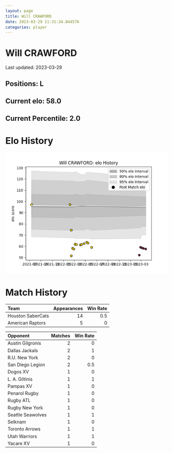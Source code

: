 ```yaml
---  
layout: page  
title: Will CRAWFORD  
date: 2023-03-29 11:31:34.844576  
categories: player  
---
```

# Will CRAWFORD


Last updated: 2023-03-29
## Positions: L

## Current elo: 58.0

## Current Percentile: 2.0

# Elo History


![elo history](history_WillCRAWFORD.png)
# Match History


| Team              |   Appearances |   Win Rate |
|:------------------|--------------:|-----------:|
| Houston SaberCats |            14 |        0.5 |
| American Raptors  |             5 |        0   |

| Opponent          |   Matches |   Win Rate |
|:------------------|----------:|-----------:|
| Austin Gilgronis  |         2 |        0   |
| Dallas Jackals    |         2 |        1   |
| R.U. New York     |         2 |        0   |
| San Diego Legion  |         2 |        0.5 |
| Dogos XV          |         1 |        0   |
| L. A. Giltinis    |         1 |        1   |
| Pampas XV         |         1 |        0   |
| Penarol Rugby     |         1 |        0   |
| Rugby ATL         |         1 |        0   |
| Rugby New York    |         1 |        0   |
| Seattle Seawolves |         1 |        1   |
| Selknam           |         1 |        0   |
| Toronto Arrows    |         1 |        1   |
| Utah Warriors     |         1 |        1   |
| Yacare XV         |         1 |        0   |